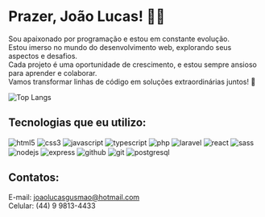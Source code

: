 # Prazer, João Lucas! ✋🏻

Sou apaixonado por programação e estou em constante evolução.<br/> Estou imerso no mundo do desenvolvimento web, explorando seus aspectos e desafios.<br/> Cada projeto é uma oportunidade de crescimento, e estou sempre ansioso para aprender e colaborar.<br/> Vamos transformar linhas de código em soluções extraordinárias juntos! 🚀

<div>
  
![Top Langs](https://github-readme-stats.vercel.app/api/top-langs/?username=joaolucasgusmao&layout=compact)
</div>

## Tecnologias que eu utilizo:

<div style="display: inline_block">
<img align="center" alt="html5" src="https://img.shields.io/badge/HTML5-E34F26?style=for-the-badge&logo=html5&logoColor=white">
<img align="center" alt="css3" src="https://img.shields.io/badge/CSS3-1572B6?style=for-the-badge&logo=css3&logoColor=white">
<img align="center" alt="javascript" src="https://img.shields.io/badge/JavaScript-F7DF1E?style=for-the-badge&logo=javascript&logoColor=black">
<img align="center" alt="typescript" src="https://img.shields.io/badge/TypeScript-007ACC?style=for-the-badge&logo=typescript&logoColor=white">
<img align="center" alt="php" src="https://img.shields.io/badge/PHP-777BB4?style=for-the-badge&logo=php&logoColor=white">
<img align="center" alt="laravel" src="https://img.shields.io/badge/Laravel-FF2D20?style=for-the-badge&logo=laravel&logoColor=white">
<img align="center" alt="react" src="https://img.shields.io/badge/React-20232A?style=for-the-badge&logo=react&logoColor=61DAFB">
<img align="center" alt="sass" src="https://img.shields.io/badge/Sass-CC6699?style=for-the-badge&logo=sass&logoColor=white">
<img align="center" alt="nodejs" src="https://img.shields.io/badge/Node.js-43853D?style=for-the-badge&logo=node.js&logoColor=white">
<img align="center" alt="express" src="https://img.shields.io/badge/Express.js-404D59?style=for-the-badge">
<img align="center" alt="github" src="https://img.shields.io/badge/GitHub-100000?style=for-the-badge&logo=github&logoColor=white">
<img align="center" alt="git" src="https://img.shields.io/badge/GIT-E44C30?style=for-the-badge&logo=git&logoColor=white">
<img align="center" alt="postgresql" src="https://img.shields.io/badge/PostgreSQL-316192?style=for-the-badge&logo=postgresql&logoColor=white">
</div>

## Contatos:

E-mail: joaolucasgusmao@hotmail.com<br/>
Celular: (44) 9 9813-4433<br/>
